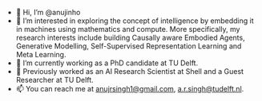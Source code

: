 - 👋 Hi, I’m @anujinho
- 👀 I’m interested in exploring the concept of intelligence by embedding it in machines using mathematics and compute. 
     More specifically, my research interests include building Causally aware Embodied Agents, Generative Modelling, Self-Supervised Representation Learning and Meta Learning.
- 🌱 I’m currently working as a PhD candidate at TU Delft.
- 🌱 Previously worked as an AI Research Scientist at Shell and a Guest Researcher at TU Delft.
- 📫 You can reach me at anujrsingh1@gmail.com, a.r.singh@tudelft.nl.

<!---
anujinho/anujinho is a ✨ special ✨ repository because its `README.md` (this file) appears on your GitHub profile.
You can click the Preview link to take a look at your changes.
--->
